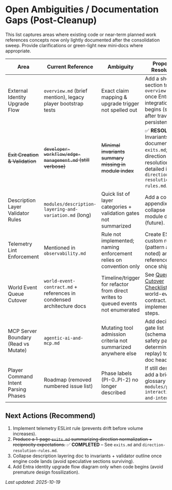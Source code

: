 # Open Ambiguities / Documentation Gaps (Post-Cleanup)

This list captures areas where existing code or near-term planned work references concepts now only lightly documented after the consolidation sweep. Provide clarifications or green-light new mini‑docs where appropriate.

| Area                                 | Current Reference                                                     | Ambiguity                                                                        | Proposed Resolution                                                                                     |
| ------------------------------------ | --------------------------------------------------------------------- | -------------------------------------------------------------------------------- | ------------------------------------------------------------------------------------------------------- |
| External Identity Upgrade Flow       | `overview.md` (brief mention), legacy player bootstrap tests          | Exact claim mapping & upgrade trigger not spelled out                            | Add a short section to `overview.md` once Entra integration begins (scope after traversal persistence). |
| ~~Exit Creation & Validation~~       | ~~`developer-workflow/edge-management.md` (still verbose)~~           | ~~Minimal invariants summary missing in module index~~                           | ✅ **RESOLVED:** Invariants documented in `exits.md`; direction resolution rules detailed in `direction-resolution-rules.md`. |
| Description Layer Validator Rules    | `modules/description-layering-and-variation.md` (long)                | Quick list of layer categories + validation gates not summarized                 | Add a compact appendix or collapse module doc (future).                                                 |
| Telemetry Lint Enforcement           | Mentioned in `observability.md`                                       | Rule not implemented; naming enforcement relies on convention only               | Create ESLint custom rule (pattern already noted) and reference it once shipped.                        |
| World Event Queue Cutover            | `world-event-contract.md` + references in condensed architecture docs | Timeline/trigger for refactor from direct writes to queued events not enumerated | See [Queue Cutover Checklist](architecture/world-event-contract.md#queue-cutover-checklist-direct-writes--event-processing) in world-event-contract.md for implementation steps. |
| MCP Server Boundary (Read vs Mutate) | `agentic-ai-and-mcp.md`                                               | Mutating tool admission criteria not summarized anywhere else                    | Add decision gate list (schema pass, safety pass, deterministic replay) to MCP doc header.              |
| Player Command Intent Parsing Phases | Roadmap (removed numbered issue list)                                 | Phase labels (PI-0..PI-2) no longer described                                    | If still desired, add a brief glossary in `modules/player-interaction-and-intents.md`.                  |

## Next Actions (Recommend)

1. Implement telemetry ESLint rule (prevents drift before volume increases).
2. ~~Produce a 1-page `exits.md` summarizing direction normalization + reciprocity expectations.~~ ✅ **COMPLETED** – See `exits.md` and `direction-resolution-rules.md`.
3. Collapse description layering doc to invariants + validator outline once engine code lands (avoid speculative sections surviving).
4. Add Entra identity upgrade flow diagram only when code begins (avoid premature design fossilization).

_Last updated: 2025-10-19_

